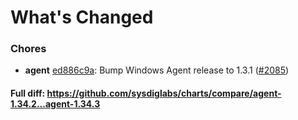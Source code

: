 # What's Changed

### Chores
- **agent** [ed886c9a](https://github.com/sysdiglabs/charts/commit/ed886c9a60c57fa10c90b9dd90fa1ee3433e70d0): Bump Windows Agent release to 1.3.1 ([#2085](https://github.com/sysdiglabs/charts/issues/2085))
#### Full diff: https://github.com/sysdiglabs/charts/compare/agent-1.34.2...agent-1.34.3
